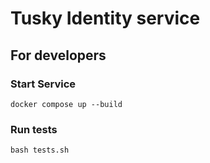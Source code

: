 # Tusky Identity service
## For developers
### Start Service
```
docker compose up --build
```
### Run tests
```
bash tests.sh
```
